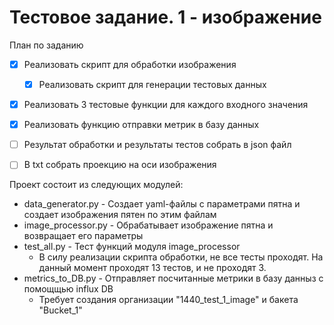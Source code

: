 # Тестовое задание. 1 - изображение

План по заданию
- [x] Реализовать скрипт для обработки изображения
    - [x] Реализовать скрипт для генерации тестовых данных
- [x] Реализовать 3 тестовые функции для каждого входного значения
- [x] Реализовать функцию отправки метрик в базу данных
- [ ] Результат обработки и результаты тестов собрать в json файл
- [ ] В txt собрать проекцию на оси изображения

 
Проект состоит из следующих модулей:
- data_generator.py - Создает yaml-файлы с параметрами пятна и создает изображения пятен по этим файлам
- image_processor.py - Обрабатывает изображение пятна и возвращает его параметры
- test_all.py - Тест функций модуля image_processor
    - В силу реализации скрипта обработки, не все тесты проходят. На данный момент проходят 13 тестов, и не проходят 3.
- metrics_to_DB.py - Отправляет посчитанные метрики в базу данныз с помощщью influx DB
    - Требует создания организации "1440_test_1_image" и бакета "Bucket_1"
